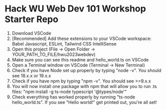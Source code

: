 # Hack WU Web Dev 101 Workshop Starter Repo

1. Download VSCode
2. [Recommended] Add these extensions to your VSCode workspace: Babel Javascript, ESLint, Tailwind CSS IntelliSense
3. Open this project (File -> Open Folder -> YOUR_PATH_TO_FILE/hwu2023webdev)
4. Make sure you can see this readme and hello_world.ts on VSCode
5. Open a Terminal window on VSCode (Terminal -> New Terminal)
6. Check if you have Node set up properly by typing "node -v". You should see 18.x.x or 19.x.x
7. Check if you have npm by typing "npm -v". You should see >=9.x.x
8. You will now install one package with npm that will allow you to run .ts files: "npm install -g ts-node typescript '@types/node'"
9. Check everything has worked properly by running "ts-node hello_world.ts". If you see "Hello world!" get printed out, you're all set!
